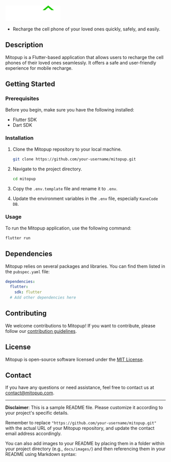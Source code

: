 ![BackgroundApp](https://github.com/AcirDeveloper/mitopup/blob/main/assets/images/png/logo.png)

- Recharge the cell phone of your loved ones quickly, safely, and easily.

## Description

Mitopup is a Flutter-based application that allows users to recharge the cell phones of their loved ones seamlessly. It
offers a safe and user-friendly experience for mobile recharge.

## Getting Started

### Prerequisites

Before you begin, make sure you have the following installed:

- Flutter SDK
- Dart SDK

### Installation

1. Clone the Mitopup repository to your local machine.

   ```bash
   git clone https://github.com/your-username/mitopup.git
   ```

2. Navigate to the project directory.

   ```bash
   cd mitopup
   ```

3. Copy the `.env.template` file and rename it to `.env`.

4. Update the environment variables in the `.env` file, especially `KaneCode DB`.

### Usage

To run the Mitopup application, use the following command:

```bash
flutter run
```

## Dependencies

Mitopup relies on several packages and libraries. You can find them listed in the `pubspec.yaml` file:

```yaml
dependencies:
  flutter:
    sdk: flutter
  # Add other dependencies here
```

## Contributing

We welcome contributions to Mitopup! If you want to contribute, please follow
our [contribution guidelines](CONTRIBUTING.md).

## License

Mitopup is open-source software licensed under the [MIT License](LICENSE).

## Contact

If you have any questions or need assistance, feel free to contact us
at [contact@mitopup.com](mailto:contact@mitopup.com).

---

**Disclaimer**: This is a sample README file. Please customize it according to your project's specific details.

Remember to replace `"https://github.com/your-username/mitopup.git"` with the actual URL of your Mitopup repository, and
update the contact email address accordingly.

You can also add images to your README by placing them in a folder within your project directory (e.g., `docs/images/`)
and then referencing them in your README using Markdown syntax: